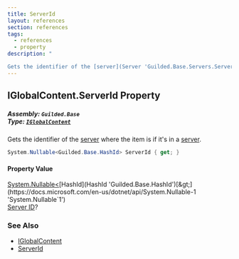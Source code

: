 ```yaml
---
title: ServerId
layout: references
section: references
tags:
  - references
  - property
description: "

Gets the identifier of the [server](Server 'Guilded.Base.Servers.Server') where the item is if it's in a [server](Server 'Guilded.Base.Servers.Server')."
---
```


## IGlobalContent.ServerId Property
##### **Assembly:** `Guilded.Base`<br/>**Type:** [`IGlobalContent`](IGlobalContent 'Guilded.Base.IGlobalContent')

Gets the identifier of the [server](Server 'Guilded.Base.Servers.Server') where the item is if it's in a [server](Server 'Guilded.Base.Servers.Server').

```csharp
System.Nullable<Guilded.Base.HashId> ServerId { get; }
```

#### Property Value
[System.Nullable&lt;](https://docs.microsoft.com/en-us/dotnet/api/System.Nullable-1 'System.Nullable`1')[HashId](HashId 'Guilded.Base.HashId')[&gt;](https://docs.microsoft.com/en-us/dotnet/api/System.Nullable-1 'System.Nullable`1')  
[Server ID](Server.Id 'Guilded.Base.Servers.Server.Id')?

### See Also
- [IGlobalContent](IGlobalContent 'Guilded.Base.IGlobalContent')
- [ServerId](ChannelContent_TId,TServer_.ServerId 'Guilded.Base.Content.ChannelContent<TId,TServer>.ServerId')